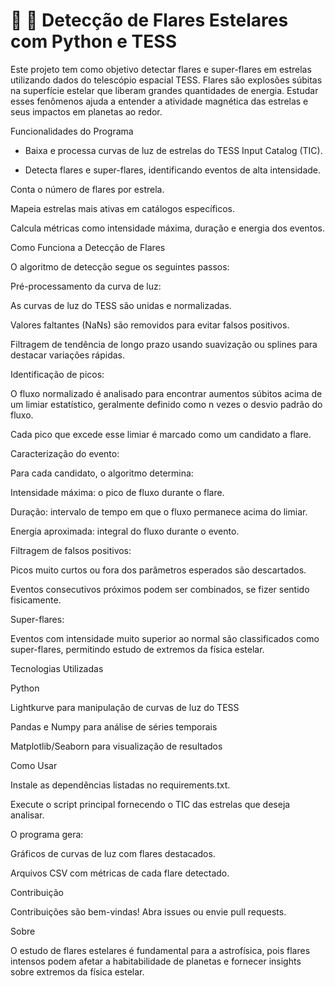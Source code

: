 # 🌟 🐍 Detecção de Flares Estelares com Python e TESS

Este projeto tem como objetivo detectar flares e super-flares em estrelas utilizando dados do telescópio espacial TESS. Flares são explosões súbitas na superfície estelar que liberam grandes quantidades de energia. Estudar esses fenômenos ajuda a entender a atividade magnética das estrelas e seus impactos em planetas ao redor.

Funcionalidades do Programa

- Baixa e processa curvas de luz de estrelas do TESS Input Catalog (TIC).

- Detecta flares e super-flares, identificando eventos de alta intensidade.

Conta o número de flares por estrela.

Mapeia estrelas mais ativas em catálogos específicos.

Calcula métricas como intensidade máxima, duração e energia dos eventos.

Como Funciona a Detecção de Flares

O algoritmo de detecção segue os seguintes passos:

Pré-processamento da curva de luz:

As curvas de luz do TESS são unidas e normalizadas.

Valores faltantes (NaNs) são removidos para evitar falsos positivos.

Filtragem de tendência de longo prazo usando suavização ou splines para destacar variações rápidas.

Identificação de picos:

O fluxo normalizado é analisado para encontrar aumentos súbitos acima de um limiar estatístico, geralmente definido como n vezes o desvio padrão do fluxo.

Cada pico que excede esse limiar é marcado como um candidato a flare.

Caracterização do evento:

Para cada candidato, o algoritmo determina:

Intensidade máxima: o pico de fluxo durante o flare.

Duração: intervalo de tempo em que o fluxo permanece acima do limiar.

Energia aproximada: integral do fluxo durante o evento.

Filtragem de falsos positivos:

Picos muito curtos ou fora dos parâmetros esperados são descartados.

Eventos consecutivos próximos podem ser combinados, se fizer sentido fisicamente.

Super-flares:

Eventos com intensidade muito superior ao normal são classificados como super-flares, permitindo estudo de extremos da física estelar.

Tecnologias Utilizadas

Python

Lightkurve
 para manipulação de curvas de luz do TESS

Pandas e Numpy para análise de séries temporais

Matplotlib/Seaborn para visualização de resultados

Como Usar

Instale as dependências listadas no requirements.txt.

Execute o script principal fornecendo o TIC das estrelas que deseja analisar.

O programa gera:

Gráficos de curvas de luz com flares destacados.

Arquivos CSV com métricas de cada flare detectado.

Contribuição

Contribuições são bem-vindas! Abra issues ou envie pull requests.

Sobre

O estudo de flares estelares é fundamental para a astrofísica, pois flares intensos podem afetar a habitabilidade de planetas e fornecer insights sobre extremos da física estelar.
